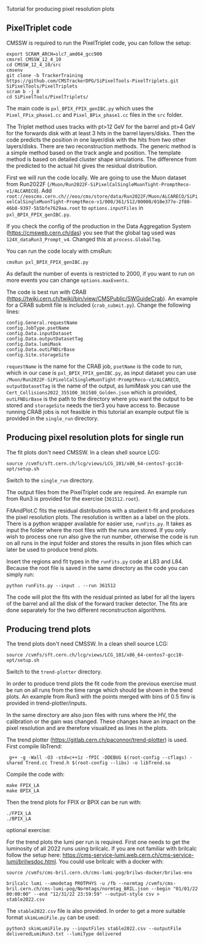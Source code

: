 Tutorial for producing pixel resolution plots

## PixelTriplet code

CMSSW is required to run the PixelTriplet code, you can follow the setup:
```
export SCRAM_ARCH=slc7_amd64_gcc900
cmsrel CMSSW_12_4_10
cd CMSSW_12_4_10/src
cmsenv
git clone -b TrackerTraining https://github.com/CMSTrackerDPG/SiPixelTools-PixelTriplets.git SiPixelTools/PixelTriplets
scram b -j 8
cd SiPixelTools/PixelTriplets/
```
The main code is ``pxl_BPIX_FPIX_genIBC.py`` which uses the ``Pixel_FPix_phase1.cc`` and ``Pixel_BPix_phase1.cc`` files in the ``src`` folder. 

The Triplet method uses tracks with pt>12 GeV for the barrel and pt>4 GeV for the forwards disk with at least 3 hits in the barrel layers/disks. Then the code predicts the position in one layer/disk with the hits from two other layers/disks. There are two reconstruction methods. The generic method is a simple method based on the track angle and position. The template method is based on detailed cluster shape simulations. The difference from the predicted to the actual hit gives the residual distribution.

First we will run the code locally. We are going to use the Muon dataset from Run2022F (``/Muon/Run2022F-SiPixelCalSingleMuonTight-PromptReco-v1/ALCARECO``). Add ``root://eoscms.cern.ch///eos/cms/store/data/Run2022F/Muon/ALCARECO/SiPixelCalSingleMuonTight-PromptReco-v1/000/361/512/00000/010e377e-2f80-46b8-9397-5b5bfe7629aa.root`` to ``options.inputFiles`` in ``pxl_BPIX_FPIX_genIBC.py``.

If you check the config of the production in the Data Aggregation System (https://cmsweb.cern.ch/das) you see that the global tag used was ``124X_dataRun3_Prompt_v4``. Changed this at ``process.GlobalTag``.

You can run the code localy with cmsRun:
```
cmsRun pxl_BPIX_FPIX_genIBC.py
```
As default the number of events is restricted to 2000, if you want to run on more events you can change ``options.maxEvents``.

The code is best run with CRAB (https://twiki.cern.ch/twiki/bin/view/CMSPublic/SWGuideCrab). An example for a CRAB submit file is included (``crab_submit.py``). Change the following lines:

```
config.General.requestName
config.JobType.psetName
config.Data.inputDataset
config.Data.outputDatasetTag
config.Data.lumiMask
config.Data.outLFNDirBase
config.Site.storageSite
```
``requestName`` is the name for the CRAB job, ``psetName`` is the code to run, which in our case is ``pxl_BPIX_FPIX_genIBC.py``, as input dataset you can use ``/Muon/Run2022F-SiPixelCalSingleMuonTight-PromptReco-v1/ALCARECO``, ``outputDatasetTag`` is the name of the output, as lumiMask you can use the ``Cert_Collisions2022_355100_361580_Golden.json`` which is provided, ``outLFNDirBase`` is the path to the directory where you want the output to be stored and  ``storageSite`` needs the tier3 you have access to.
Because running CRAB jobs is not feasible in this tutorial an example output file is provided in the ``single_run`` directory.


## Producing pixel resolution plots for single run

The fit plots don't need CMSSW. In a clean shell source LCG:
```
source /cvmfs/sft.cern.ch/lcg/views/LCG_101/x86_64-centos7-gcc10-opt/setup.sh
```

Switch to the ``single_run`` directory.

The output files from the PixelTriplet code are required. An example run from Run3 is provided for the exercise (``361512.root``).

FitAndPlot.C fits the residual distributions with a student t-fit and produces the pixel resolution plots. The resolution is written as a label on the plots. There is a python wrapper available for easier use, ``runFits.py``. It takes as input the folder where the root files with the runs are stored. If you only wish to process one run also give the run number, otherwise the code is run on all runs in the input folder and stores the results in json files which can later be used to produce trend plots.

Insert the regions and fit types in the ``runFits.py`` code at L83 and L84. Because the root file is saved in the same directory as the code you can simply run:

```
python runFits.py --input . --run 361512
```
The code will plot the fits with the residual printed as label for all the layers of the barrel and all the disk of the forward tracker detector. The fits are done separately for the two different reconstruction algorithms.

## Producing trend plots
The trend plots don't need CMSSW. In a clean shell source LCG:
```
source /cvmfs/sft.cern.ch/lcg/views/LCG_101/x86_64-centos7-gcc10-opt/setup.sh
```

Switch to the ``trend-plotter`` directory.

In order to produce trend plots the fit code from the previous exercise must be run on all runs from the time range which should be shown in the trend plots. An example from Run3 with the points merged with bins of 0.5 finv is provided in trend-plotter/inputs. 

In the same directory are also json files with runs where the HV, the calibration or the gain was changed. These changes have an impact on the pixel resolution and are therefore visualized as lines in the plots.

The trend plotter (https://gitlab.cern.ch/paconnor/trend-plotter) is used. First compile libTrend:

```
 g++ -g -Wall -O3 -std=c++1z -fPIC -DDEBUG $(root-config --cflags) -shared Trend.cc Trend.h $(root-config --libs) -o libTrend.so
```

Compile the code with:
```
make FPIX_LA
make BPIX_LA
```

Then the trend plots for FPIX or BPIX can be run with:
```
./FPIX_LA
./BPIX_LA
```


optional exercise:

For the trend plots the lumi per run is required. First one needs to get the luminosity of all 2022 runs using brilcalc. If you are not familiar with brilcalc follow the setup here: https://cms-service-lumi.web.cern.ch/cms-service-lumi/brilwsdoc.html. You could use brilcalc with a docker with:
```
source /cvmfs/cms-bril.cern.ch/cms-lumi-pog/brilws-docker/brilws-env
```

```
brilcalc lumi --amodetag PROTPHYS -u /fb --normtag /cvmfs/cms-bril.cern.ch/cms-lumi-pog/Normtags/normtag_BRIL.json --begin "01/01/22 00:00:00" --end "12/31/22 23:59:59" --output-style csv > stable2022.csv
```
The ``stable2022.csv`` file is also provided. In order to get a more suitable format ``skimLumiFile.py`` can be used:

``
python3 skimLumiFile.py --inputFiles stable2022.csv --outputFile deliveredLumiRun3.txt --lumiType delivered
``
